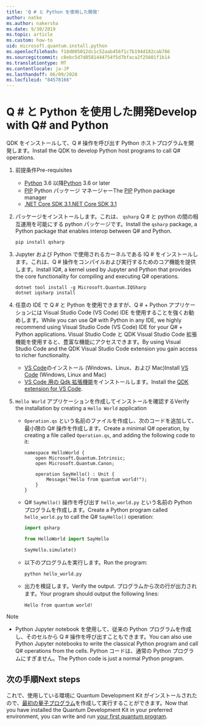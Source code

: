 ```yaml
---
title: 'Q # と Python を使用した開発'
author: natke
ms.author: nakersha
ms.date: 9/30/2019
ms.topic: article
ms.custom: how-to
uid: microsoft.quantum.install.python
ms.openlocfilehash: f18d005012dc1c52aab456f1c7b194d182cab786
ms.sourcegitcommit: c8ebc5d7d8581444754f5d7bfaca2f25601f1b14
ms.translationtype: MT
ms.contentlocale: ja-JP
ms.lasthandoff: 06/09/2020
ms.locfileid: "84578166"
---
```

# <a name="develop-with-q-and-python"></a><span data-ttu-id="c7212-102">Q # と Python を使用した開発</span><span class="sxs-lookup"><span data-stu-id="c7212-102">Develop with Q# and Python</span></span>

<span data-ttu-id="c7212-103">QDK をインストールして、Q # 操作を呼び出す Python ホストプログラムを開発します。</span><span class="sxs-lookup"><span data-stu-id="c7212-103">Install the QDK to develop Python host programs to call Q# operations.</span></span>

1. <span data-ttu-id="c7212-104">前提条件</span><span class="sxs-lookup"><span data-stu-id="c7212-104">Pre-requisites</span></span>

    - <span data-ttu-id="c7212-105">[Python](https://www.python.org/downloads/) 3.6 以降</span><span class="sxs-lookup"><span data-stu-id="c7212-105">[Python](https://www.python.org/downloads/) 3.6 or later</span></span>
    - <span data-ttu-id="c7212-106">[PIP](https://pip.pypa.io/en/stable/installing) Python パッケージ マネージャー</span><span class="sxs-lookup"><span data-stu-id="c7212-106">The [PIP](https://pip.pypa.io/en/stable/installing) Python package manager</span></span>
    - [<span data-ttu-id="c7212-107">.NET Core SDK 3.1</span><span class="sxs-lookup"><span data-stu-id="c7212-107">.NET Core SDK 3.1</span></span>](https://dotnet.microsoft.com/download/dotnet-core/3.1)


1. <span data-ttu-id="c7212-108">パッケージをインストールします。これは、 `qsharp` Q # と python の間の相互運用を可能にする python パッケージです。</span><span class="sxs-lookup"><span data-stu-id="c7212-108">Install the `qsharp` package, a Python package that enables interop between Q# and Python.</span></span>

    ```
    pip install qsharp
    ```

1. <span data-ttu-id="c7212-109">Jupyter および Python で使用されるカーネルである IQ # をインストールします。これは、Q # 操作をコンパイルおよび実行するためのコア機能を提供します。</span><span class="sxs-lookup"><span data-stu-id="c7212-109">Install IQ#, a kernel used by Jupyter and Python that provides the core functionality for compiling and executing Q# operations.</span></span>

    ```dotnetcli
    dotnet tool install -g Microsoft.Quantum.IQSharp
    dotnet iqsharp install
    ```
  
1. <span data-ttu-id="c7212-110">任意の IDE で Q # と Python を使用できますが、Q # + Python アプリケーションには Visual Studio Code (VS Code) IDE を使用することを強くお勧めします。</span><span class="sxs-lookup"><span data-stu-id="c7212-110">While you can use Q# with Python in any IDE, we highly recommend using Visual Studio Code (VS Code) IDE for your Q# + Python applications.</span></span> <span data-ttu-id="c7212-111">Visual Studio Code と QDK Visual Studio Code 拡張機能を使用すると、豊富な機能にアクセスできます。</span><span class="sxs-lookup"><span data-stu-id="c7212-111">By using Visual Studio Code and the QDK Visual Studio Code extension you gain access to richer functionality.</span></span>

    - <span data-ttu-id="c7212-112">[VS Code](https://code.visualstudio.com/download)のインストール (Windows、Linux、および Mac)</span><span class="sxs-lookup"><span data-stu-id="c7212-112">Install [VS Code](https://code.visualstudio.com/download) (Windows, Linux and Mac)</span></span>
    - <span data-ttu-id="c7212-113">[VS Code 用の Qdk 拡張機能](https://marketplace.visualstudio.com/items?itemName=quantum.quantum-devkit-vscode)をインストールします。</span><span class="sxs-lookup"><span data-stu-id="c7212-113">Install the [QDK extension for VS Code](https://marketplace.visualstudio.com/items?itemName=quantum.quantum-devkit-vscode).</span></span>

1. <span data-ttu-id="c7212-114">`Hello World` アプリケーションを作成してインストールを確認する</span><span class="sxs-lookup"><span data-stu-id="c7212-114">Verify the installation by creating a `Hello World` application</span></span>

    - <span data-ttu-id="c7212-115">`Operation.qs` という名前のファイルを作成し、次のコードを追加して、最小限の Q# 操作を作成します。</span><span class="sxs-lookup"><span data-stu-id="c7212-115">Create a minimal Q# operation, by creating a file called `Operation.qs`, and adding the following code to it:</span></span>

        ```qsharp
        namespace HelloWorld {
            open Microsoft.Quantum.Intrinsic;
            open Microsoft.Quantum.Canon;

            operation SayHello() : Unit {
                Message("Hello from quantum world!");
            }
        }
        ```

    - <span data-ttu-id="c7212-116">Q# `SayHello()` 操作を呼び出す `hello_world.py` という名前の Python プログラムを作成します。</span><span class="sxs-lookup"><span data-stu-id="c7212-116">Create a Python program called `hello_world.py` to call the Q# `SayHello()` operation:</span></span>

        ```python
        import qsharp

        from HelloWorld import SayHello

        SayHello.simulate()
        ```

    - <span data-ttu-id="c7212-117">以下のプログラムを実行します。</span><span class="sxs-lookup"><span data-stu-id="c7212-117">Run the program:</span></span>

        ```
        python hello_world.py
        ```

    - <span data-ttu-id="c7212-118">出力を検証します。</span><span class="sxs-lookup"><span data-stu-id="c7212-118">Verify the output.</span></span> <span data-ttu-id="c7212-119">プログラムから次の行が出力されます。</span><span class="sxs-lookup"><span data-stu-id="c7212-119">Your program should output the following lines:</span></span>

        ```
        Hello from quantum world!
        ```


> [!NOTE]
> * <span data-ttu-id="c7212-120">Python Jupyter notebook を使用して、従来の Python プログラムを作成し、そのセルから Q # 操作を呼び出すこともできます。</span><span class="sxs-lookup"><span data-stu-id="c7212-120">You can also use Python Jupyter notebooks to write the classical Python program and call Q# operations from the cells.</span></span> <span data-ttu-id="c7212-121">Python コードは、通常の Python プログラムにすぎません。</span><span class="sxs-lookup"><span data-stu-id="c7212-121">The Python code is just a normal Python program.</span></span>

## <a name="next-steps"></a><span data-ttu-id="c7212-122">次の手順</span><span class="sxs-lookup"><span data-stu-id="c7212-122">Next steps</span></span>

<span data-ttu-id="c7212-123">これで、使用している環境に Quantum Development Kit がインストールされたので、[最初の量子プログラム](xref:microsoft.quantum.quickstarts.qrng)を作成して実行することができます。</span><span class="sxs-lookup"><span data-stu-id="c7212-123">Now that you have installed the Quantum Development Kit in your preferred environment, you can write and run [your first quantum program](xref:microsoft.quantum.quickstarts.qrng).</span></span>
